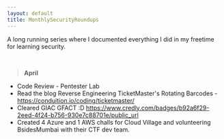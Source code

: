 ```yaml
---
layout: default
title: MonthlySecurityRoundups
---
```


A long running series where I documented everything I did in my freetime for learning security.


<br>

> **April**

* Code Review - Pentester Lab
* Read the blog Reverse Engineering TicketMaster's Rotating Barcodes - https://conduition.io/coding/ticketmaster/
* Cleared GIAC GFACT :D https://www.credly.com/badges/b92a6f29-2eed-4f24-b756-930e7c88701e/public_url
* Created 4 Azure and 1 AWS challs for Cloud Village and volunteering BsidesMumbai with their CTF dev team.




